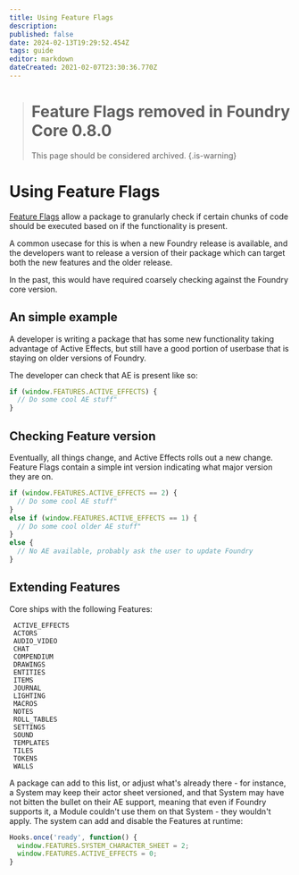 ```yaml
---
title: Using Feature Flags
description: 
published: false
date: 2024-02-13T19:29:52.454Z
tags: guide
editor: markdown
dateCreated: 2021-02-07T23:30:36.770Z
---
```


> # Feature Flags removed in Foundry Core 0.8.0
> This page should be considered archived.
{.is-warning}

# Using Feature Flags
[Feature Flags](https://gitlab.com/foundrynet/foundryvtt/-/issues/3959) allow a package to granularly check if certain chunks of code should be executed based on if the functionality is present.

A common usecase for this is when a new Foundry release is available, and the developers want to release a version of their package which can target both the new features and the older release.

In the past, this would have required coarsely checking against the Foundry core version.

## An simple example

A developer is writing a package that has some new functionality taking advantage of Active Effects, but still have a good portion of userbase that is staying on older versions of Foundry.

The developer can check that AE is present like so:

```js
if (window.FEATURES.ACTIVE_EFFECTS) {
  // Do some cool AE stuff"
}
```

## Checking Feature version

Eventually, all things change, and Active Effects rolls out a new change. Feature Flags contain a simple int version indicating what major version they are on.

```js
if (window.FEATURES.ACTIVE_EFFECTS == 2) {
  // Do some cool AE stuff"
}
else if (window.FEATURES.ACTIVE_EFFECTS == 1) {
  // Do some cool older AE stuff"
}
else {
  // No AE available, probably ask the user to update Foundry
}
```


## Extending Features

Core ships with the following Features:

```
 ACTIVE_EFFECTS
 ACTORS
 AUDIO_VIDEO
 CHAT
 COMPENDIUM
 DRAWINGS
 ENTITIES
 ITEMS
 JOURNAL
 LIGHTING
 MACROS
 NOTES
 ROLL_TABLES
 SETTINGS
 SOUND
 TEMPLATES
 TILES
 TOKENS
 WALLS
```

A package can add to this list, or adjust what's already there - for instance, a System may keep their actor sheet versioned, and that System may have not bitten the bullet on their AE support, meaning that even if Foundry supports it, a Module couldn't use them on that System - they wouldn't apply. The system can add and disable the Features at runtime:

```js
Hooks.once('ready', function() {
  window.FEATURES.SYSTEM_CHARACTER_SHEET = 2;
  window.FEATURES.ACTIVE_EFFECTS = 0;
}
```